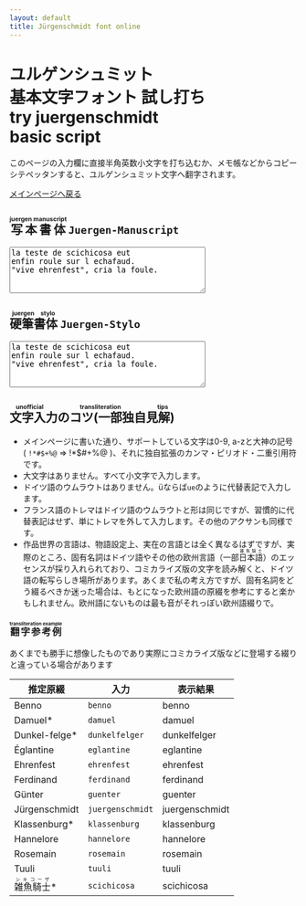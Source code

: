 ```yaml
---
layout: default
title: Jürgenschmidt font online
---
```


# ユルゲンシュミット<br>基本文字フォント 試し打ち<br><jm>try juergenschmidt</jm><br><jm>basic script</jm>


このページの入力欄に直接半角英数小文字を打ち込むか、メモ帳などからコピーシテペッタンすると、ユルゲンシュミット文字へ翻字されます。

[メインページへ戻る](index.html)

## <ruby>写本書体<rt class=s>juergen manuscript</rt></ruby> <code>Juergen-Manuscript</code>

<textarea class=m cols="40" rows="5">
la teste de scichicosa eut 
enfin roule sur l echafaud.
"vive ehrenfest", cria la foule.
</textarea>

## <ruby>硬筆書体<rt class=s>juergen stylo</rt></ruby> <code>Juergen-Stylo</code>

<textarea class=s cols="40" rows="5">
la teste de scichicosa eut 
enfin roule sur l echafaud.
"vive ehrenfest", cria la foule.
</textarea>

## <ruby>文字入力のコツ(一部独自見解)<rt class=s>unofficial transliteration tips</rt></ruby>

* メインページに書いた通り、サポートしている文字は0-9, a-zと大神の記号 ( `!*#$+%@` ⇒ <js>!&#x2a;$#+%@</js>  )、それに独自拡張のカンマ・ピリオド・二重引用符です。
* 大文字はありません。すべて小文字で入力します。
* ドイツ語のウムラウトはありません。üならば`ue`のように代替表記で入力します。
* フランス語のトレマはドイツ語のウムラウトと形は同じですが、習慣的に代替表記はせず、単にトレマを外して入力します。その他のアクサンも同様です。
* 作品世界の言語は、物語設定上、実在の言語とは全く異なるはずですが、実際のところ、固有名詞はドイツ語やその他の欧州言語（一部<ruby>日本語<rt class=s>雑魚騎士</rt></ruby>）のエッセンスが採り入れられており、コミカライズ版の文字を読み解くと、ドイツ語の転写らしき場所があります。あくまで私の考え方ですが、固有名詞をどう綴るべきか迷った場合は、もとになった欧州語の原綴を参考にすると楽かもしれません。欧州語にないものは最も音がそれっぽい欧州語綴りで。

### <ruby>翻字参考例<rt class=s>transliteration example</rt></ruby>

あくまでも勝手に想像したものであり実際にコミカライズ版などに登場する綴りと違っている場合があります

|推定原綴|入力|表示結果|
|----|----|----|
|Benno|`benno`|<js>benno</js>|
|Damuel&#x2a;|`damuel`|<js>damuel</js>|
|Dunkel-felge&#x2a;|`dunkelfelger`|<js>dunkelfelger</js>|
|Églantine|`eglantine`|<js>eglantine</js>|
|Ehrenfest|`ehrenfest`|<js>ehrenfest</js>|
|Ferdinand|`ferdinand`|<js>ferdinand</js>|
|Günter|`guenter`|<js>guenter</js>|
|Jürgenschmidt|`juergenschmidt`|<js>juergenschmidt</js>|
|Klassenburg&#x2a;|`klassenburg`|<js>klassenburg</js>|
|Hannelore|`hannelore`|<js>hannelore</js>|
|Rosemain|`rosemain`|<js>rosemain</js>|
|Tuuli|`tuuli`|<js>tuuli</js>|
|<ruby>雑魚騎士<rt>シキコーザ</rt></ruby>&#x2a;|`scichicosa`|<js>scichicosa</js>|
